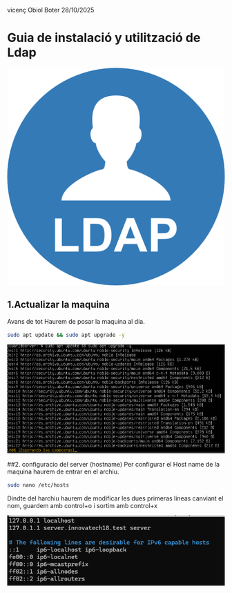 
vicenç Obiol Boter
28/10/2025

# Guia de instalació y utilització de Ldap 

![a](IMG/simpleid.png)

## 1.Actualizar la maquina 
Avans de tot  Haurem de posar la maquina al dia.
```bash
sudo apt update && sudo apt upgrade -y
```
![captura de upgrade](IMG/captura.upgrade.png)

##2. configuracio del server (hostname) 
Per configurar el Host name de la maquina haurem de entrar en el archiu.
```bash
sudo nano /etc/hosts
```
Dindte del harchiu haurem de modificar les dues primeras lineas canviant el nom,
guardem amb control+o i sortim amb control+x

![captura de el hostname](IMG/capturahostname.png)

